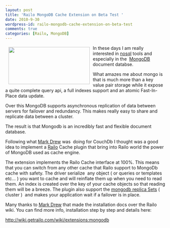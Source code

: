 ```yaml
---
layout: post
title: 'Railo MongoDB Cache Extension on Beta Test '
date: 2010-9-30
wordpress-id: railo-mongodb-cache-extension-on-beta-test
comments: true
categories: [Railo, MongoDB]
---
```

<p><img style="border: 0; float: left; margin-left: 10px; margin-right: 10px; margin-top: 5px; margin-bottom: 5px;" src="/images/posts/mongodb-logo.png" alt="" width="256" height="117" />In these days I am really interested in <a href="http://it.wikipedia.org/wiki/NoSQL" target="_blank">nosql</a> tools and especially in the  <a href="http://www.mongodb.org/" target="_blank">MongoDB</a>  document databse. </p>
<p>What amazes me about mongo is that is much more than a key value pair storage while it expose a quite complete query api, a full indexes support and an atomic Fast-In-Place data update.</p>
<!--more-->
<p>Over this MongoDB supports asynchronous replication of data between servers for failover and redundancy. This makes really easy to share and replicate data between a cluster.</p>
<p>The result is that Mongodb is an incredibly fast and flexible document database. </p>
<p>Following what <a href="http://www.markdrew.co.uk/blog/post.cfm/couchdb-cache-extension-beta-for-railo" target="_blank">Mark Drew</a> was  doing for CouchDb I thought was a good idea to implement a <a href="http://www.getrailo.org/" target="_self">Railo</a> Cache plugin that bring into Railo world the power of MongoDB used as cache engine. </p>
<p>The extension implements the Railo Cache interface at 100%. This means that you can switch from any other cache that Railo support to MongoDb cache with safety. The driver serialize  any object ( or queries or templates etc... ) you want to cache and will reinflate them up when you need to read them. An index is created over the key of your cache objects so that reading them will be a breeze. The plugin also support the <a href="http://www.mongodb.org/display/DOCS/Replica+Sets" target="_blank">mongodb replica Sets</a> ( cluster )  and makes your application wait if a failover is in place.</p>
<p>Many thanks to <a href="http://www.markdrew.co.uk/blog/post.cfm/couchdb-cache-extension-beta-for-railo" target="_blank">Mark Drew</a> that made the installation docs over the Railo wiki. You can find more info, installation step by step and details here: </p>
<p><a href="http://wiki.getrailo.com/wiki/extensions:mongodb" target="_blank">http://wiki.getrailo.com/wiki/extensions:mongodb</a></p>
<p><a href="http://wiki.getrailo.com/wiki/extensions:mongodb" target="_blank"><br /></a></p>
<p> </p>
